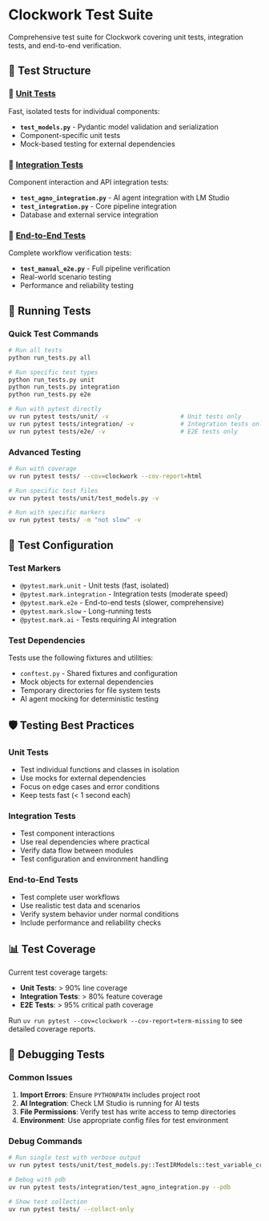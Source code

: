# Clockwork Test Suite

Comprehensive test suite for Clockwork covering unit tests, integration tests,
and end-to-end verification.

## 📁 Test Structure

### 🧪 [Unit Tests](./unit/)

Fast, isolated tests for individual components:

- **`test_models.py`** - Pydantic model validation and serialization
- Component-specific unit tests
- Mock-based testing for external dependencies

### 🔗 [Integration Tests](./integration/)

Component interaction and API integration tests:

- **`test_agno_integration.py`** - AI agent integration with LM Studio
- **`test_integration.py`** - Core pipeline integration
- Database and external service integration

### 🎯 [End-to-End Tests](./e2e/)

Complete workflow verification tests:

- **`test_manual_e2e.py`** - Full pipeline verification
- Real-world scenario testing
- Performance and reliability testing

## 🚀 Running Tests

### Quick Test Commands

```bash
# Run all tests
python run_tests.py all

# Run specific test types
python run_tests.py unit
python run_tests.py integration  
python run_tests.py e2e

# Run with pytest directly
uv run pytest tests/unit/ -v                    # Unit tests only
uv run pytest tests/integration/ -v             # Integration tests only
uv run pytest tests/e2e/ -v                     # E2E tests only
```

### Advanced Testing

```bash
# Run with coverage
uv run pytest tests/ --cov=clockwork --cov-report=html

# Run specific test files
uv run pytest tests/unit/test_models.py -v

# Run with specific markers
uv run pytest tests/ -m "not slow" -v
```

## 🔧 Test Configuration

### Test Markers

- `@pytest.mark.unit` - Unit tests (fast, isolated)
- `@pytest.mark.integration` - Integration tests (moderate speed)
- `@pytest.mark.e2e` - End-to-end tests (slower, comprehensive)
- `@pytest.mark.slow` - Long-running tests
- `@pytest.mark.ai` - Tests requiring AI integration

### Test Dependencies

Tests use the following fixtures and utilities:

- `conftest.py` - Shared fixtures and configuration
- Mock objects for external dependencies
- Temporary directories for file system tests
- AI agent mocking for deterministic testing

## 🛡️ Testing Best Practices

### Unit Tests

- Test individual functions and classes in isolation
- Use mocks for external dependencies
- Focus on edge cases and error conditions
- Keep tests fast (< 1 second each)

### Integration Tests

- Test component interactions
- Use real dependencies where practical
- Verify data flow between modules
- Test configuration and environment handling

### End-to-End Tests

- Test complete user workflows
- Use realistic test data and scenarios
- Verify system behavior under normal conditions
- Include performance and reliability checks

## 📊 Test Coverage

Current test coverage targets:

- **Unit Tests**: > 90% line coverage
- **Integration Tests**: > 80% feature coverage
- **E2E Tests**: > 95% critical path coverage

Run `uv run pytest --cov=clockwork --cov-report=term-missing` to see
detailed coverage reports.

## 🐛 Debugging Tests

### Common Issues

1. **Import Errors**: Ensure `PYTHONPATH` includes project root
2. **AI Integration**: Check LM Studio is running for AI tests
3. **File Permissions**: Verify test has write access to temp directories
4. **Environment**: Use appropriate config files for test environment

### Debug Commands

```bash
# Run single test with verbose output
uv run pytest tests/unit/test_models.py::TestIRModels::test_variable_creation -v -s

# Debug with pdb
uv run pytest tests/integration/test_agno_integration.py --pdb

# Show test collection
uv run pytest tests/ --collect-only
```
